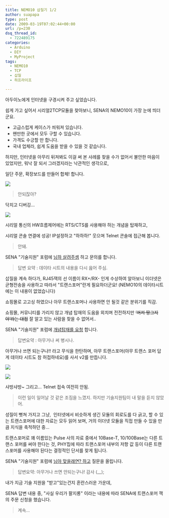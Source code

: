 ```yaml
---
title: NEMO10 삽질기 1/2
author: suapapa
type: post
date: 2009-03-19T07:02:44+00:00
url: /p=230
dsq_thread_id:
  - 722489175
categories:
  - Arduino
  - DIY
  - MyProject
tags:
  - NEMO10
  - TCP
  - 삽질
  - 하프라이프

---
```

아두이노에게 인터넷을 구경시켜 주고 싶었습니다.

쉽게 가고 싶어서 시리얼2TCP모듈을 찾아보니, SENA의 NEMO10이 가장 눈에 띄더군요.

  * 고급스럽게 케이스가 씌워져 있습니다.
  * 왠만한 곳에서 모두 구할 수 있습니다.
  * 가격도 수긍할 만 합니다.
  * 국내 업체라, 쉽게 도움을 받을 수 있을 것 같습니다.

하지만, 인터넷을 아무리 뒤져봐도 이걸 써 본 사례를 찾을 수가 없어서 불안한 마음이 있었지만, 워낙 잘 되서 그러겠지라는 낙관적인 생각으로,

일단 주문, 확장보드를 만들어 합체! 합니다.

![](https://asset.homin.dev/blog/image/NEMO10_breakout_v1.webp)

> 안되잖아?

닥치고 디버깅&#8230;

![](https://asset.homin.dev/blog/image/NEMO10_breakout_v1_debugging.webp)

시리얼 통신의 HW흐름제어에는 RTS/CTS를 사용해야 하는 개념을 탑재하고,

시리얼 콘솔 연결에 성공! IP설정하고 "하하하!" 웃으며 Telnet 콘솔에 접근해 봅니다.

> 안돼.

SENA "기술지원" 포럼에 [님하 살려주셈][1] 하고 문의를 합니다.

> 답변 요약 : 데이타 시트의 내용을 다시 읊어 주심.

삽질을 계속 하다가, RJ45잭의 선 이름이 RX+/RX- 인게 수상하여 알아보니 이더넷은 균형전송을 사용하고 따라서 "트랜스포머"란게 필요하더군요! (NEMO10의 데이타시트에는 이 내용이 없었습니다)

쇼핑몰로 고고싱 하였으나 아무 트랜스포머나 사용하면 안 될것 같은 분위기를 직감.

쇼핑몰, 커뮤니티를 가리지 않고 개념 탑재의 도움을 외치며 전전하지만 <strike>&#8216;꺼져 땅그지야&#8217;라는 대접</strike> 잘 알고 있는 사람을 찾을 수 없어서..

SENA "기술지원" 포럼에 [개념탑재를 요청][2] 합니다.

> 답변요약 : 아무거나 써 병시나.

아무거나 쓰면 되는구나!! 라고 무식을 한탄하며, 아무 트랜스포머(아무 트랜스 포머 답게 데이타 시트도 참 허접하네요)를 사서 v2를 만듭니다.

![](https://asset.homin.dev/blog/image/NEMO10_breakout_v2.webp)

![](https://asset.homin.dev/blog/image/NEMO10_breakout_v2_back.webp)

샤방샤방~ 그리고&#8230; Telnet 접속 여전히 안됨.

> 이런 일이 일어날 것 같은 조짐을 느꼈지. 하지만 기술지원팀이 내 말을 듣지 않았어.

성질이 뻣쳐 가지고 그냥,  인터넷에서 비슷하게 생긴 모듈의 회로도를 다 긁고, 할 수 있는 트랜스포머에 대한 자료는 모두 읽어 보며, 거의 이더넷 모듈을 직접 만들 수 있을 만큼 지식을 축적하던 중&#8230;

트랜스포머로 꽤 이름있는 Pulse 사의 자료 중에서 10Base-T, 10/100Base는 다른 트랜스 포머를 써야 한다는 것, PHY칩에 따라 트랜스포머 내부의 저항 값 등이 다른 트랜스포머를 사용해야 된다는 결정적인 단서를 찾게 됩니다.

SENA "기술지원" 포럼에 [님아 맞을래연? 하고][3] 질문을 올립니다.

> 답변요약: 아무거나 쓰면 안되는구나! 감사 (__);

내가 지금 기술 지원을 "받고"있는건지 혼란스러운 가운데,

SENA 답변 내용 중, "사실 우리가 팔지롱" 이라는 내용에 따라 SENA에 트랜스포머 잭의 주문 신청을 했습니다.

> 계속&#8230;

 [1]: http://www.sena.co.kr/korean/support/forum/?part=v&idx=94
 [2]: http://www.sena.co.kr/korean/support/forum/?part=v&idx=103
 [3]: http://www.sena.co.kr/korean/support/forum/?part=v&idx=107